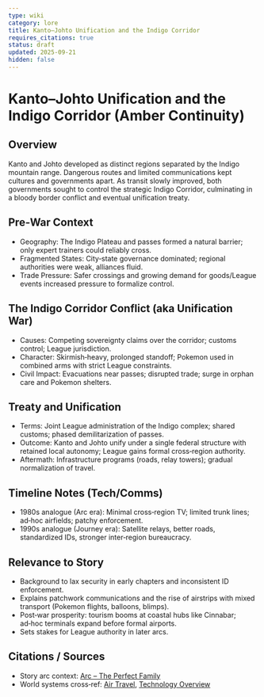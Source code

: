```yaml
---
type: wiki
category: lore
title: Kanto–Johto Unification and the Indigo Corridor
requires_citations: true
status: draft
updated: 2025-09-21
hidden: false
---
```


# Kanto–Johto Unification and the Indigo Corridor (Amber Continuity)

## Overview
Kanto and Johto developed as distinct regions separated by the Indigo mountain range. Dangerous routes and limited communications kept cultures and governments apart. As transit slowly improved, both governments sought to control the strategic Indigo Corridor, culminating in a bloody border conflict and eventual unification treaty.

## Pre‑War Context
- Geography: The Indigo Plateau and passes formed a natural barrier; only expert trainers could reliably cross.
- Fragmented States: City‑state governance dominated; regional authorities were weak, alliances fluid.
- Trade Pressure: Safer crossings and growing demand for goods/League events increased pressure to formalize control.

## The Indigo Corridor Conflict (aka Unification War)
- Causes: Competing sovereignty claims over the corridor; customs control; League jurisdiction.
- Character: Skirmish‑heavy, prolonged standoff; Pokemon used in combined arms with strict League constraints.
- Civil Impact: Evacuations near passes; disrupted trade; surge in orphan care and Pokemon shelters.

## Treaty and Unification
- Terms: Joint League administration of the Indigo complex; shared customs; phased demilitarization of passes.
- Outcome: Kanto and Johto unify under a single federal structure with retained local autonomy; League gains formal cross‑region authority.
- Aftermath: Infrastructure programs (roads, relay towers); gradual normalization of travel.

## Timeline Notes (Tech/Comms)
- 1980s analogue (Arc era): Minimal cross‑region TV; limited trunk lines; ad‑hoc airfields; patchy enforcement.
- 1990s analogue (Journey era): Satellite relays, better roads, standardized IDs, stronger inter‑region bureaucracy.

## Relevance to Story
- Background to lax security in early chapters and inconsistent ID enforcement.
- Explains patchwork communications and the rise of airstrips with mixed transport (Pokemon flights, balloons, blimps).
- Post‑war prosperity: tourism booms at coastal hubs like Cinnabar; ad‑hoc terminals expand before formal airports.
- Sets stakes for League authority in later arcs.

## Citations / Sources
- Story arc context: [Arc – The Perfect Family](../../arcs/1-the-perfect-family.md)
- World systems cross‑ref: [Air Travel](../tech/air-travel.md), [Technology Overview](../tech/index.md)
